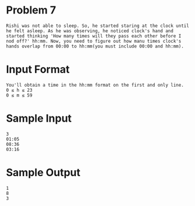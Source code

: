 # Problem 7
```
Rishi was not able to sleep. So, he started staring at the clock until he felt asleep. As he was observing, he noticed clock's hand and started thinking 'How many times will they pass each other before I nod off?' hh:mm. Now, you need to figure out how manu times clock's hands overlap from 00:00 to hh:mm(you must include 00:00 and hh:mm).
```

# Input Format  
```
You'll obtain a time in the hh:mm format on the first and only line.
0 ≤ h ≤ 23
0 ≤ m ≤ 59
```
# Sample Input
``` 
3
01:05
08:36
03:16
```

# Sample  Output
```
1
8
3
```
